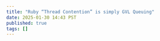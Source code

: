 ```yaml
---
title: "Ruby “Thread Contention” is simply GVL Queuing"
date: 2025-01-30 14:43 PST
published: true
tags: []
---
```




<blockquote markdown="1">



</blockquote>
